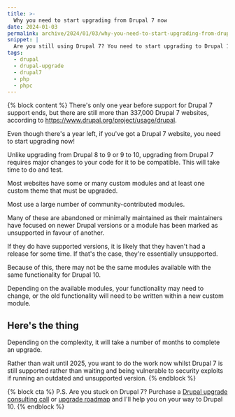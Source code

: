 ```yaml
---
title: >-
  Why you need to start upgrading from Drupal 7 now
date: 2024-01-03
permalink: archive/2024/01/03/why-you-need-to-start-upgrading-from-drupal-7-now
snippet: |
  Are you still using Drupal 7? You need to start upgrading to Drupal 10 now instead of waiting until next year.
tags:
  - drupal
  - drupal-upgrade
  - drupal7
  - php
  - phpc
---
```


{% block content %}
There's only one year before support for Drupal 7 support ends, but there are still more than 337,000 Drupal 7 websites, according to <https://www.drupal.org/project/usage/drupal>.

Even though there's a year left, if you've got a Drupal 7 website, you need to start upgrading now!

Unlike upgrading from Drupal 8 to 9 or 9 to 10, upgrading from Drupal 7 requires major changes to your code for it to be compatible. This will take time to do and test.

Most websites have some or many custom modules and at least one custom theme that must be upgraded.

Most use a large number of community-contributed modules.

Many of these are abandoned or minimally maintained as their maintainers have focused on newer Drupal versions or a module has been marked as unsupported in favour of another.

If they do have supported versions, it is likely that they haven't had a release for some time. If that's the case, they're essentially unsupported.

Because of this, there may not be the same modules available with the same functionality for Drupal 10.

Depending on the available modules, your functionality may need to change, or the old functionality will need to be written within a new custom module.

## Here's the thing

Depending on the complexity, it will take a number of months to complete an upgrade.

Rather than wait until 2025, you want to do the work now whilst Drupal 7 is still supported rather than waiting and being vulnerable to security exploits if running an outdated and unsupported version.
{% endblock %}

{% block cta %}
P.S. Are you stuck on Drupal 7? Purchase a [Drupal upgrade consulting call][call] or [upgrade roadmap][roadmap] and I'll help you on your way to Drupal 10.
{% endblock %}

[call]: https://www.oliverdavies.uk/call
[roadmap]: https://www.oliverdavies.uk/roadmap
